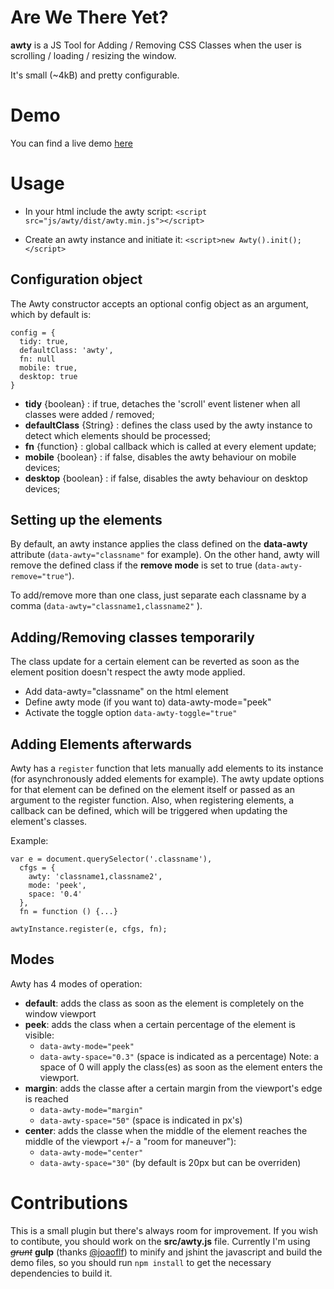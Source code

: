 Are We There Yet? 
====

**awty** is a JS Tool for Adding / Removing CSS Classes when the user is scrolling / loading / resizing the window. 

It's small (~4kB) and pretty configurable.


# Demo

You can find a live demo [here](http://antoniocapelo.github.io/awty)


# Usage

* In your html include the awty script: ``<script src="js/awty/dist/awty.min.js"></script>``

* Create an awty instance and initiate it: ``<script>new Awty().init();</script>``

## Configuration object

The Awty constructor accepts an optional config object as an argument, which by default is:

    config = {
      tidy: true,
      defaultClass: 'awty',
      fn: null
      mobile: true,
      desktop: true
    }	

* **tidy** {boolean} : if true, detaches the 'scroll' event listener when all classes were added / removed;
* **defaultClass** {String} : defines the class used by the awty instance to detect which elements should be processed;
* **fn** {function} : global callback which is called at every element update;
* **mobile** {boolean} : if false, disables the awty behaviour on mobile devices;
* **desktop** {boolean} : if false, disables the awty behaviour on desktop devices;

## Setting up the elements

By default, an awty instance applies the class defined on the **data-awty** attribute (``data-awty="classname"`` for example).
On the other hand, awty will remove the defined class if the **remove mode** is set to true (``data-awty-remove="true"``).

To add/remove more than one class, just separate each classname by a comma (``data-awty="classname1,classname2"`` ).

## Adding/Removing classes temporarily

The class update for a certain element can be reverted as soon as the element position doesn't respect the awty mode applied.

  * Add data-awty="classname" on the html element
  * Define awty mode (if you want to) data-awty-mode="peek"
  * Activate the toggle option ``data-awty-toggle="true"``

## Adding Elements afterwards

Awty has a ``register`` function that lets manually add elements to its instance (for asynchronously added elements for example). 
The awty update options for that element can be defined on the element itself or passed as an argument to the register function.
Also, when registering elements, a callback can be defined, which will be triggered when updating the element's classes.

Example:

    var e = document.querySelector('.classname'),
      cfgs = {
        awty: 'classname1,classname2',
        mode: 'peek',
        space: '0.4'
      },
      fn = function () {...}

    awtyInstance.register(e, cfgs, fn);

## Modes

Awty has 4 modes of operation:

* **default**: adds the class as soon as the element is completely on the window viewport
* **peek**: adds the class when a certain percentage of the element is visible:
  * ``data-awty-mode="peek"`` 
  * ``data-awty-space="0.3"`` (space is indicated as a percentage) Note: a space of 0 will apply the class(es) as soon as the element enters the viewport.
* **margin**: adds the classe after a certain margin from the viewport's edge is reached
  * ``data-awty-mode="margin"`` 
  * ``data-awty-space="50"`` (space is indicated in px's)
* **center**: adds the classe when the middle of the element reaches the middle of the viewport +/- a "room for maneuver"):
  * ``data-awty-mode="center"`` 
  * ``data-awty-space="30"`` (by default is 20px but can be overriden)


# Contributions

This is a small plugin but there's always room for improvement. If you wish to contibute, you should work on the **src/awty.js** file. Currently I'm using ~~*grunt*~~ **gulp** (thanks [@joaoflf](https://github.com/joaoflf)) to minify and jshint the javascript and build the demo files, so you should run ``npm install`` to get the necessary dependencies to build it.

